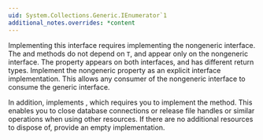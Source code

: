 ```yaml
---
uid: System.Collections.Generic.IEnumerator`1
additional_notes.overrides: *content
---
```


<p>Implementing this interface requires implementing the nongeneric <xref href="System.Collections.IEnumerator"></xref> interface. The <xref href="System.Collections.IEnumerator.MoveNext"></xref> and <xref href="System.Collections.IEnumerator.Reset"></xref>methods do not depend on <code>T</code>, and appear only on the nongeneric interface. The <xref href="System.Collections.Generic.IEnumerator`1.Current"></xref> property appears on both interfaces, and has different return types. Implement the nongeneric <xref href="System.Collections.IEnumerator.Current"></xref> property as an explicit interface implementation. This allows any consumer of the nongeneric interface to consume the generic interface.  
  
 In addition, <xref href="System.Collections.Generic.IEnumerator`1"></xref> implements <xref href="System.IDisposable"></xref>, which requires you to implement the <xref href="System.IDisposable.Dispose"></xref> method. This enables you to close database connections or release file handles or similar operations when using other resources. If there are no additional resources to dispose of, provide an empty <xref href="System.IDisposable.Dispose"></xref> implementation.</p>


